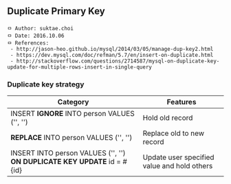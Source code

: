 ## Duplicate Primary Key

```
ㅁ Author: suktae.choi
ㅁ Date: 2016.10.06
ㅁ References:
 - http://jason-heo.github.io/mysql/2014/03/05/manage-dup-key2.html
 - https://dev.mysql.com/doc/refman/5.7/en/insert-on-duplicate.html
 - http://stackoverflow.com/questions/2714587/mysql-on-duplicate-key-update-for-multiple-rows-insert-in-single-query
```

### Duplicate key strategy
| Category                                                              | Features                                    |
|-----------------------------------------------------------------------|---------------------------------------------|
| INSERT **IGNORE** INTO person VALUES ('', '')                             | Hold old record                             |
| **REPLACE** INTO person VALUES ('', '')                                   | Replace old to new record                   |
| INSERT INTO person VALUES ('', '') **ON DUPLICATE KEY UPDATE** id = #{id} | Update user specified value and hold others |
